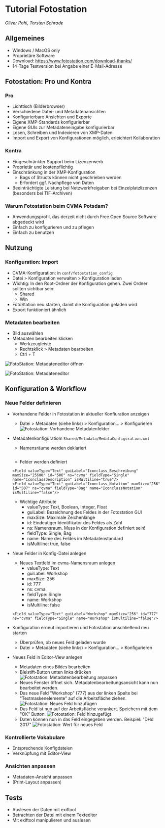 # Tutorial Fotostation
*Oliver Pohl, Torsten Schrade*

## Allgemeines

* Windows / MacOS only
* Proprietäre Software
* Download: https://www.fotostation.com/download-thanks/
* 14-Tage Testversion bei Angabe einer E-Mail-Adresse

## Fotostation: Pro und Kontra

### Pro

* Lichttisch (Bilderbrowser)
* Verschiedene Datei- und Metadatenansichten
* Konfigurierbare Ansichten und Exporte
* Eigene XMP-Standards konfigurierbar
* Eigene GUIs zur Metadateneingabe konfigurierbar
* Lesen, Schreiben und Indexieren von XMP-Daten
* Import und Export von Konfigurationen möglich, erleichtert Kollaboration

### Kontra

* Eingeschränkter Support beim Lizenzerwerb
* Proprietär und kostenpflichtig
* Einschränkung in der XMP-Konfiguration
    - Bags of Structs können nicht geschrieben werden
    - Erfordert ggf. Nachpflege von Daten
* Beeinträchtigte Leistung bei Netzwerkfreigaben bei Einzelplatzlizenzen (besonders bei TIF-Archiven)

### Warum Fotostation beim CVMA Potsdam?

* Anwendungsprofil, das derzeit nicht durch Free Open Source Software abgedeckt wird
* Einfach zu konfigurieren und zu pflegen
* Einfach zu benutzen

## Nutzung

### Konfiguration: Import

* CVMA-Konfiguration: in ```conf/fotostation_config```
* Datei > Konfiguration verwalten > Konfiguration laden
* Wichtig: In den Root-Ordner der Konfiguration gehen. Zwei Ordner sollten sichtbar sein:
    - Shared
    - Win
* FotoStation neu starten, damit die Konfiguration geladen wird
* Export funktioniert ähnlich

### Metadaten bearbeiten

* Bild auswählen
* Metadaten bearbeiten klicken
    - Werkzeugleiste
    - Rechtsklick > Metadaten bearbeiten
    - Ctrl + T

![FotoStation: Metadateneditor öffnen](img/fotostation/Fotostation_Thumbnail.png)

![FotoStation: Metadateneditor](img/fotostation/Fotostation_Metadata.png)

## Konfiguration & Workflow

### Neue Felder definieren

* Vorhandene Felder in Fotostation in aktueller Konfiuration anzeigen
  - Datei > Metadaten (siehe links) > Konfiguration... > Konfigurieren
  ![Fotostation: Vorhandene Metadatenfelder](img/fotostation/Fotostation_Metadata_configure.png)

* Metadatenkonfiguratiom ```Shared/Metadata/MedataConfiguration.xml```
  - Namensräume werden deklariert
  ```  <Namespace url="http://www.corpusvitrearum.de/cvma/1.0/" name="cvma" alias="cvma"/>
  ```
  - Felder werden definiert
  ```
  <Field valueType="Text" guiLabel="Iconclass_Beschreibung" maxSize="25600" id="506" ns="cvma" fieldType="Single" name="IconclassDescription" isMultiline="true"/>
  <Field valueType="Text" guiLabel="Iconclass_Notation" maxSize="256" id="507" ns="cvma" fieldType="Bag" name="IconclassNotation" isMultiline="false"/>
  ```

  - Wichtige Attribute
    + valueType: Text, Boolean, Integer, Float
    + guiLabel: Bezeichnung des Feldes in der Fotostation GUI
    + maxSize: Maximale Zeichenlänge
    + id: Eindeutiger Identifikator des Feldes als Zahl
    + ns: Namensraum. Muss in der Konfiguration definiert sein!
    + fieldType: Single, Bag
    + name: Name des Feldes im Metadatenstandard
    + isMultiline: true, false

* Neue Felder in Konfig-Datei anlegen

  - Neues Textfeld im cvma-Namensraum anlegen
    + valueType: Text
    + guiLabel: Workshop
    + maxSize: 256
    + id: 777
    + ns: cvma
    + fieldType: Single
    + name: Workshop
    + isMultiline: false
  ```
  <Field valueType="Text" guiLabel="Workshop" maxSize="256" id="777" ns="cvma" fieldType="Single" name="Workshop" isMultiline="false"/>
  ```

* Konfiguration erneut importieren und Fotostation anschließend neu starten

  - Überprüfen, ob neues Feld geladen wurde
  - Datei > Metadaten (siehe links) > Konfiguration... > Konfigurieren


* Neues Feld in Editor-View anlegen

  - Metadaten eines Bildes bearbeiten
  - Bleistift-Button unten links drücken
  ![Fotostation: Metadatenbearbeitung anpassen](img/fotostation/Fotostation_Metadata_edit_view.png)
  - Neues Fenster öffnet sich. Metadatenbearbeitungsansicht kann nun bearbeitet werden.
  - Das neue Feld "Workshop" (777) aus der linken Spalte bei "Textmaskenelemente" auf die Arbeitsfläche ziehen.
  ![Fotostation: Neues Feld hinzufügen](img/fotostation/Fotostation_Metadata_edit_view_add_field.png)
  - Das Feld ist nun auf der Arbeitsfläche verankert. Speichern mit dem "OK" Button.
  ![Fotostation: Feld hinzugefügt](img/fotostation/Fotostation_Metadata_edit_view_field_added.png)
  - Daten können nun in das Feld eingegeben werden. Beispiel: "DHd 2017"
  ![Fotostation: Wert für neues Feld](img/fotostation/Fotostation_Metadata_new_field_value.png)

### Kontrollierte Vokabulare

* Entsprechende Konfigdateien
* Verknüpfung mit Editor-View

### Ansichten anpassen

* Metadaten-Ansicht anpassen
* (Print-Layout anpassen)

## Tests

* Auslesen der Daten mit exiftool
* Betrachten der Datei mit einem Texteditor
* Mit exiftool manipulieren und auslesen
